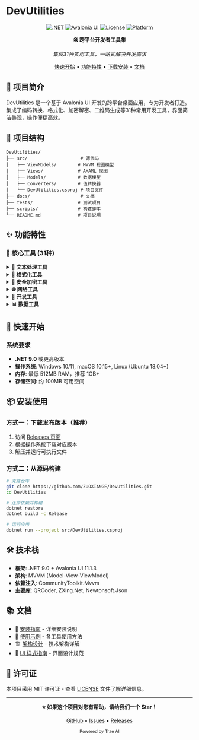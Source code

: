 # DevUtilities

<div align="center">

[![.NET](https://img.shields.io/badge/.NET-9.0-purple.svg)](https://dotnet.microsoft.com/)
[![Avalonia UI](https://img.shields.io/badge/Avalonia%20UI-11.1.3-red.svg)](https://avaloniaui.net/)
[![License](https://img.shields.io/badge/License-MIT-green.svg)](LICENSE)
[![Platform](https://img.shields.io/badge/Platform-Windows%20%7C%20Linux%20%7C%20macOS-lightgrey.svg)](https://github.com/AvaloniaUI/Avalonia)

**🛠️ 跨平台开发者工具集**

*集成31种实用工具，一站式解决开发需求*

[快速开始](#-快速开始) • [功能特性](#-功能特性) • [下载安装](#-安装使用) • [文档](#-文档)

</div>

## 📖 项目简介

DevUtilities 是一个基于 Avalonia UI 开发的跨平台桌面应用，专为开发者打造。集成了编码转换、格式化、加密解密、二维码生成等31种常用开发工具，界面简洁美观，操作便捷高效。

## 📁 项目结构

```
DevUtilities/
├── src/                    # 源代码
│   ├── ViewModels/        # MVVM 视图模型
│   ├── Views/             # AXAML 视图
│   ├── Models/            # 数据模型
│   ├── Converters/        # 值转换器
│   └── DevUtilities.csproj # 项目文件
├── docs/                   # 文档
├── tests/                 # 测试项目
├── scripts/               # 构建脚本
└── README.md              # 项目说明
```

## ✨ 功能特性

### 🔧 核心工具 (31种)

<details>
<summary><strong>📝 文本处理工具</strong></summary>

- **Base64编码器** - Base64编码/解码，支持文本和文件
- **进制转换器** - 二进制、八进制、十进制、十六进制互转
- **十六进制转换器** - 十六进制与文本互转
- **字符串转义** - 字符串转义和反转义
- **文本对比** - 文本差异对比工具
- **正则测试** - 正则表达式测试和验证

</details>

<details>
<summary><strong>🎨 格式化工具</strong></summary>

- **JSON格式化器** - JSON格式化、压缩、验证
- **HTML格式化器** - HTML代码格式化和美化
- **XML格式化器** - XML代码格式化和验证
- **SQL格式化器** - SQL语句格式化和美化
- **JSON/YAML转换** - JSON和YAML格式互相转换

</details>

<details>
<summary><strong>🔐 安全加密工具</strong></summary>

- **加密工具** - AES、DES、RSA等多种加密算法
- **JWT编码器** - JWT令牌生成、解析、验证
- **哈希生成** - MD5、SHA1、SHA256、SHA512哈希计算
- **文本加解密** - AES/DES/3DES文本加解密
- **密码生成器** - 安全密码生成，支持自定义规则

</details>

<details>
<summary><strong>🌐 网络工具</strong></summary>

- **URL工具** - URL编码/解码、解析
- **HTTP请求** - HTTP请求测试工具
- **IP查询** - IP地址查询工具

</details>

<details>
<summary><strong>🔧 开发工具</strong></summary>

- **二维码工具** - 二维码生成和识别
- **UUID生成器** - UUID/GUID生成器
- **ULID生成器** - ULID生成器
- **Sqids生成器** - Sqids ID生成器
- **颜色选择器** - RGB、HEX、HSL颜色格式转换
- **时间戳转换器** - Unix时间戳与日期时间互转
- **单位转换器** - 长度、重量、温度等单位转换
- **Cron表达式** - Cron表达式生成和解析
- **chmod计算器** - Linux文件权限计算与转换

</details>

<details>
<summary><strong>📊 数据工具</strong></summary>

- **Parquet查看器** - Parquet文件查看器
- **JSON示例生成** - 根据类定义生成JSON示例
- **Docker Compose转换** - Docker run命令转换为docker-compose文件

</details>

## 🚀 快速开始

### 系统要求
- **.NET 9.0** 或更高版本
- **操作系统**: Windows 10/11, macOS 10.15+, Linux (Ubuntu 18.04+)
- **内存**: 最低 512MB RAM，推荐 1GB+
- **存储空间**: 约 100MB 可用空间

## 📦 安装使用

### 方式一：下载发布版本（推荐）
1. 访问 [Releases 页面](https://github.com/ZUOXIANGE/DevUtilities/releases)
2. 根据操作系统下载对应版本
3. 解压并运行可执行文件

### 方式二：从源码构建
```bash
# 克隆仓库
git clone https://github.com/ZUOXIANGE/DevUtilities.git
cd DevUtilities

# 还原依赖并构建
dotnet restore
dotnet build -c Release

# 运行应用
dotnet run --project src/DevUtilities.csproj
```

## 🛠️ 技术栈

- **框架**: .NET 9.0 + Avalonia UI 11.1.3
- **架构**: MVVM (Model-View-ViewModel)
- **依赖注入**: CommunityToolkit.Mvvm
- **主要库**: QRCoder, ZXing.Net, Newtonsoft.Json

## 📚 文档

- 📖 [安装指南](./docs/INSTALLATION_GUIDE.md) - 详细安装说明
- 🎯 [使用示例](./docs/USAGE_EXAMPLES.md) - 各工具使用方法
- 🏗️ [架构设计](./docs/architecture.md) - 技术架构详解
- 🎨 [UI 样式指南](./docs/UI_STYLE_GUIDE.md) - 界面设计规范

## 📄 许可证

本项目采用 MIT 许可证 - 查看 [LICENSE](LICENSE) 文件了解详细信息。

---

<div align="center">

**⭐ 如果这个项目对您有帮助，请给我们一个 Star！**

[GitHub](https://github.com/ZUOXIANGE/DevUtilities) • [Issues](https://github.com/ZUOXIANGE/DevUtilities/issues) • [Releases](https://github.com/ZUOXIANGE/DevUtilities/releases)

<sub>Powered by Trae AI</sub>

</div>